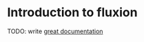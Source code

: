 # Introduction to fluxion

TODO: write [great documentation](http://jacobian.org/writing/great-documentation/what-to-write/)
